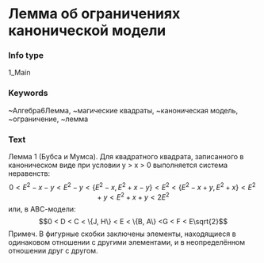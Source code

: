 # Лемма об ограничениях канонической модели
### Info type
1_Main
### Keywords
~Алгебра6Лемма, ~магические квадраты, ~каноническая модель, ~ограничение, ~лемма
### Text
Лемма 1 (Бубса и Мумса). Для квадратного квадрата, записанного в каноническом виде при условии y > x > 0 выполняется система неравенств:
$$0 < E^2 - x - y < E^2 - y < \{E^2 - x, E^2 + x - y\} < E^2 < \{E^2 - x + y, E^2 + x\} < E^2 + y < E^2 + x + y < 2E^2$$
или, в АВС-модели:
$$0 < D < C < \{J, H\} < E < \{B, A\} <G < F < E\sqrt{2}$$
Примеч. В фигурные скобки заключены элементы, находящиеся в одинаковом отношении с другими элементами, и в неопределённом отношении друг с другом.
```
